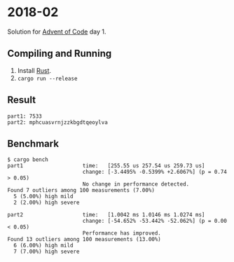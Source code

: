 2018-02
=======

Solution for [Advent of Code](https://adventofcode.com/2018) day 1.

Compiling and Running
---------------------

1. Install [Rust](https://www.rust-lang.org/en-US/install.html).
2. `cargo run --release`

Result
------

```
part1: 7533
part2: mphcuasvrnjzzkbgdtqeoylva
```

Benchmark
---------

```
$ cargo bench
part1                   time:   [255.55 us 257.54 us 259.73 us]
                        change: [-3.4495% -0.5399% +2.6067%] (p = 0.74 > 0.05)
                        No change in performance detected.
Found 7 outliers among 100 measurements (7.00%)
  5 (5.00%) high mild
  2 (2.00%) high severe

part2                   time:   [1.0042 ms 1.0146 ms 1.0274 ms]
                        change: [-54.652% -53.442% -52.062%] (p = 0.00 < 0.05)
                        Performance has improved.
Found 13 outliers among 100 measurements (13.00%)
  6 (6.00%) high mild
  7 (7.00%) high severe
```
